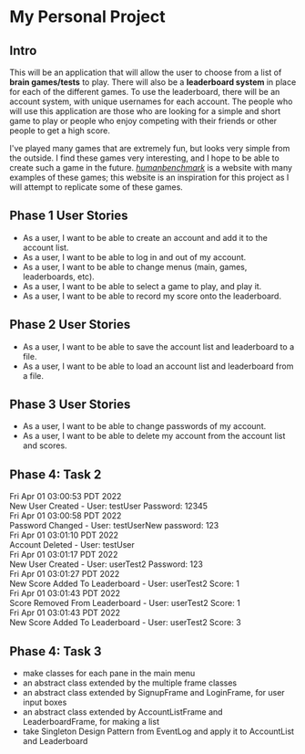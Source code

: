 # My Personal Project

## Intro

This will be an application that will allow the user to choose from a list of **brain games/tests** to
play. There will also be a **leaderboard system** in place for each of the different games. To use the
leaderboard, there will be an account system, with unique usernames for each account. The people who
will use this application are those who are looking for a simple and short game to play or people who
enjoy competing with their friends or other people to get a high score.

I've played many games that are extremely fun, but looks very simple from the outside. I find these 
games very interesting, and I hope to be able to create such a game in the future. 
*[humanbenchmark](https://humanbenchmark.com/)* is a website with many examples of these games; this 
website is an inspiration for this project as I will attempt to replicate some of these games. 

## Phase 1 User Stories

- As a user, I want to be able to create an account and add it to the account list.
- As a user, I want to be able to log in and out of my account.
- As a user, I want to be able to change menus (main, games, leaderboards, etc).
- As a user, I want to be able to select a game to play, and play it.
- As a user, I want to be able to record my score onto the leaderboard.  

## Phase 2 User Stories

- As a user, I want to be able to save the account list and leaderboard to a file.
- As a user, I want to be able to load an account list and leaderboard from a file.  

## Phase 3 User Stories

- As a user, I want to be able to change passwords of my account.
- As a user, I want to be able to delete my account from the account list and scores.  

## Phase 4: Task 2

Fri Apr 01 03:00:53 PDT 2022  
New User Created - User: testUser Password: 12345  
Fri Apr 01 03:00:58 PDT 2022  
Password Changed - User: testUserNew password: 123  
Fri Apr 01 03:01:10 PDT 2022  
Account Deleted - User: testUser  
Fri Apr 01 03:01:17 PDT 2022  
New User Created - User: userTest2 Password: 123  
Fri Apr 01 03:01:27 PDT 2022  
New Score Added To Leaderboard - User: userTest2 Score: 1  
Fri Apr 01 03:01:43 PDT 2022  
Score Removed From Leaderboard - User: userTest2 Score: 1  
Fri Apr 01 03:01:43 PDT 2022  
New Score Added To Leaderboard - User: userTest2 Score: 3

## Phase 4: Task 3

- make classes for each pane in the main menu
- an abstract class extended by the multiple frame classes
- an abstract class extended by SignupFrame and LoginFrame, for user input boxes 
- an abstract class extended by AccountListFrame and LeaderboardFrame, for making a list
- take Singleton Design Pattern from EventLog and apply it to AccountList and Leaderboard


